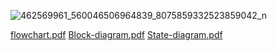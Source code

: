 ![462569961_560046506964839_8075859332523859042_n](https://github.com/user-attachments/assets/835f629d-4db0-4045-a679-7a59e0235f2e)

[flowchart.pdf](https://github.com/user-attachments/files/17959474/flowchart.pdf)
[Block-diagram.pdf](https://github.com/user-attachments/files/17959671/Block-diagram.pdf)
[State-diagram.pdf](https://github.com/user-attachments/files/17959705/State-diagram.pdf)
